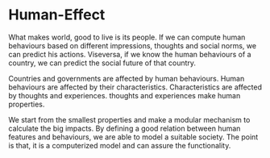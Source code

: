 # Human-Effect

What makes world, good to live is its people. If we can compute human behaviours based on different impressions, thoughts and social norms, we can predict his actions. Viseversa, if we know the human behaviours of a country, we can predict the social future of that country.

Countries and governments are affected by human behaviours.
Human behaviours are affected by their characteristics.
Characteristics are affected by thoughts and experiences.
thoughts and experiences make human properties.

We start from the smallest properties and make a modular mechanism to calculate the big impacts. By defining a good relation between human features and behaviours, we are able to model a suitable society. The point is that, it is a computerized model and can assure the functionality.
